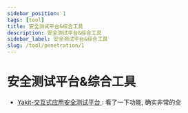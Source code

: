 ```yaml
---
sidebar_position: 1
tags: [tool]
title: 安全测试平台&综合工具
description: 安全测试平台&综合工具
sidebar_label: 安全测试平台&综合工具
slug: /tool/penetration/1
---
```

# 安全测试平台&综合工具
- [Yakit-交互式应用安全测试平台 ](https://github.com/yaklang/yakit): 看了一下功能, 确实非常的全